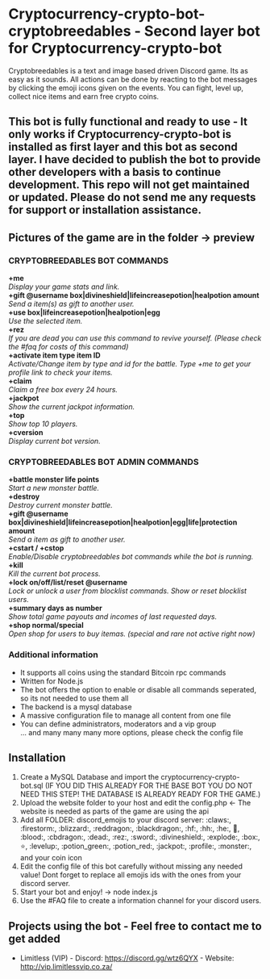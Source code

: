 # Cryptocurrency-crypto-bot-cryptobreedables - Second layer bot for Cryptocurrency-crypto-bot
Cryptobreedables is a text and image based driven Discord game. Its as easy as it sounds. All actions can be done by reacting to the bot messages by clicking the emoji icons given on the events. You can fight, level up, collect nice items and earn free crypto coins.

## This bot is fully functional and ready to use - It only works if Cryptocurrency-crypto-bot is installed as first layer and this bot as second layer. I have decided to publish the bot to provide other developers with a basis to continue development. This repo will not get maintained or updated. Please do not send me any requests for support or installation assistance.

## Pictures of the game are in the folder -> preview

### CRYPTOBREEDABLES BOT COMMANDS
**+me**  
*Display your game stats and link.*  
**+gift @username box|divineshield|lifeincreasepotion|healpotion amount**  
*Send a item(s) as gift to another user.*  
**+use box|lifeincreasepotion|healpotion|egg**  
*Use the selected item.*  
**+rez**  
*If you are dead you can use this command to revive yourself. (Please check the #faq for costs of this command)*  
**+activate item type item ID**  
*Activate/Change item by type and id for the battle. Type +me to get your profile link to check your items.*  
**+claim**  
*Claim a free box every 24 hours.*  
**+jackpot**  
*Show the current jackpot information.*  
**+top**  
*Show top 10 players.*  
**+cversion**  
*Display current bot version.*  

### CRYPTOBREEDABLES BOT ADMIN COMMANDS
**+battle monster life points**  
*Start a new monster battle.*  
**+destroy**  
*Destroy current monster battle.*  
**+gift @username box|divineshield|lifeincreasepotion|healpotion|egg|life|protection amount**  
*Send a item as gift to another user.*  
**+cstart / +cstop**  
*Enable/Disable cryptobreedables bot commands while the bot is running.*  
**+kill**  
*Kill the current bot process.*  
**+lock on/off/list/reset @username**  
*Lock or unlock a user from blocklist commands. Show or reset blocklist users.*  
**+summary days as number**  
*Show total game payouts and incomes of last requested days.*  
**+shop normal/special**  
*Open shop for users to buy itemas. (special and rare not active right now)*  

### Additional information
- It supports all coins using the standard Bitcoin rpc commands  
- Written for Node.js  
- The bot offers the option to enable or disable all commands seperated, so its not needed to use them all  
- The backend is a mysql database  
- A massive configuration file to manage all content from one file  
- You can define administrators, moderators and a vip group  
... and many many many more options, please check the config file  

## Installation
1. Create a MySQL Database and import the cryptocurrency-crypto-bot.sql (IF YOU DID THIS ALREADY FOR THE BASE BOT YOU DO NOT NEED THIS STEP! THE DATABASE IS ALREADY READY FOR THE GAME.)  
2. Upload the website folder to your host and edit the config.php <- The website is needed as parts of the game are using the api
3. Add all FOLDER: discord_emojis to your discord server: :claws:, :firestorm:, :blizzard:, :reddragon:, :blackdragon:, :hf:, :hh:, :he:, :egg:, :blood:, :cbdragon:, :dead:, :rez:, :sword:, :divineshield:, :explode:, :box:, :star:, :levelup:, :potion_green:, :potion_red:, :jackpot:, :profile:, :monster:, and your coin icon
4. Edit the config file of this bot carefully without missing any needed value! Dont forget to replace all emojis ids with the ones from your discord server.
5. Start your bot and enjoy! -> node index.js  
6. Use the #FAQ file to create a information channel for your discord users.  

## Projects using the bot - Feel free to contact me to get added
- Limitless (VIP) - Discord: https://discord.gg/wtz6QYX - Website: http://vip.limitlessvip.co.za/